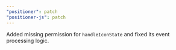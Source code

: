 ```yaml
---
"positioner": patch
"positioner-js": patch
---
```


Added missing permission for `handleIconState` and fixed its event processing logic.
